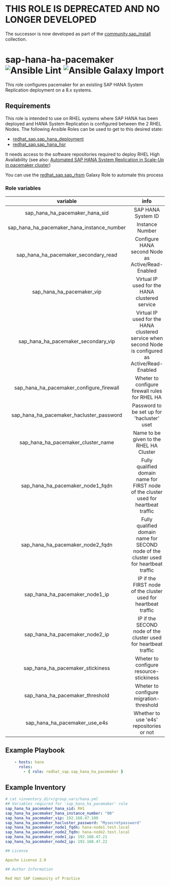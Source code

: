 # THIS ROLE IS DEPRECATED AND NO LONGER DEVELOPED

The successor is now developed as part of the [community.sap_install](https://github.com/sap-linuxlab/community.sap_install) collection.

# sap-hana-ha-pacemaker ![Ansible Lint](https://github.com/redhat-sap/sap-hana-ha-pacemaker/workflows/Ansible%20Lint/badge.svg?branch=master) ![Ansible Galaxy Import](https://github.com/redhat-sap/sap-hana-ha-pacemaker/workflows/Ansible%20Galaxy%20Import/badge.svg?branch=master)

This role configures pacemaker for an existing SAP HANA System Replication deployment on a 8.x systems.

## Requirements

This role is intended to use on RHEL systems where SAP HANA has been deployed and HANA System Replication is configured between the 2 RHEL Nodes. The following Ansible Roles can be used to get to this desired state:

- [redhat_sap.sap_hana_deployment](https://galaxy.ansible.com/redhat_sap/sap_hana_deployment)
- [redhat_sap.sap_hana_hsr](https://galaxy.ansible.com/redhat_sap/sap_hana_hsr)

It needs access to the software repositories required to deploy RHEL High Availability (see also: [Automated SAP HANA System Replication in Scale-Up in pacemaker cluster](https://access.redhat.com/articles/3004101))

You can use the [redhat_sap.sap_rhsm](https://galaxy.ansible.com/redhat_sap/sap_rhsm) Galaxy Role to automate this process

### Role variables

| variable | info | required? |
|:--------:|:----:|:---------:|
|sap_hana_ha_pacemaker_hana_sid|SAP HANA System ID|yes|
|sap_hana_ha_pacemaker_hana_instance_number|Instance Number|yes, **it must be declared as a string** e.g. "00"|
|sap_hana_ha_pacemaker_secondary_read|Configure HANA second Node as Active/Read-Enabled|no (default false)|
|sap_hana_ha_pacemaker_vip|Virtual IP used for the HANA clustered service|yes|
|sap_hana_ha_pacemaker_secondary_vip|Virtual IP used for the HANA clustered service when second Node is configured as Active/Read-Enabled|only if sap_hana_ha_pacemaker_secondary_read 'true'|
|sap_hana_ha_pacemaker_configure_firewall|Wheter to configure firewall rules for RHEL HA|no (default false)|
|sap_hana_ha_pacemaker_hacluster_password|Password to be set up for 'hacluster' uset|yes|
|sap_hana_ha_pacemaker_cluster_name|Name to be given to the RHEL HA Cluster|no (default 'hana_cluster')
|sap_hana_ha_pacemaker_node1_fqdn|Fully qualified domain name for FIRST node of the cluster used for heartbeat traffic|yes|
|sap_hana_ha_pacemaker_node2_fqdn|Fully qualified domain name for SECOND node of the cluster used for heartbeat traffic|yes|
|sap_hana_ha_pacemaker_node1_ip|IP if the FIRST node of the cluster used for heartbeat traffic|yes|
|sap_hana_ha_pacemaker_node2_ip|IP if the SECOND node of the cluster used for heartbeat traffic|yes|
|sap_hana_ha_pacemaker_stickiness|Wheter to configure resource-stickiness|no (default false)|
|sap_hana_ha_pacemaker_threshold|Wheter to configure migration-threshold|no (default false)|
|sap_hana_ha_pacemaker_use_e4s|Whether to use 'e4s' repositories or not|no (default true)|

## Example Playbook

```yaml
    - hosts: hana
      roles:
        - { role: redhat_sap.sap_hana_ha_pacemaker }
```

## Example Inventory

```yaml
# cat <inventory_dir>/group_vars/hana.yml
## Variables required for 'sap_hana_ha_pacemaker' role
sap_hana_ha_pacemaker_hana_sid: RH1
sap_hana_ha_pacemaker_hana_instance_number: "00"
sap_hana_ha_pacemaker_vip: 192.168.47.100
sap_hana_ha_pacemaker_hacluster_password: "Mysecretpassword"
sap_hana_ha_pacemaker_node1_fqdn: hana-node1.test.local
sap_hana_ha_pacemaker_node2_fqdn: hana-node2.test.local
sap_hana_ha_pacemaker_node1_ip: 192.168.47.21
sap_hana_ha_pacemaker_node2_ip: 192.168.47.22

## License

Apache License 2.0

## Author Information

Red Hat SAP Community of Practice

